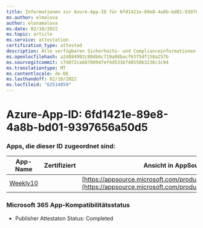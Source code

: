 ```yaml
---
title: Informationen zur Azure-App-ID für 6fd1421e-89e8-4a8b-bd01-9397656a50d5
ms.author: elmalova
author: elenamalova
ms.date: 02/10/2022
ms.topic: article
ms.service: attestation
certification_type: attested
description: Alle verfügbaren Sicherheits- und Complianceinformationen für 6fd1421e-89e8-4a8b-bd01-9397656a50d5.
ms.openlocfilehash: a2d884992c80db6c719a08bacf63f5df158a257b
ms.sourcegitcommit: c7d072ca68760947ef4d531b740550b3236c3c94
ms.translationtype: MT
ms.contentlocale: de-DE
ms.lasthandoff: 02/10/2022
ms.locfileid: "62514059"
---
```

# <a name="azure-app-id-6fd1421e-89e8-4a8b-bd01-9397656a50d5"></a>Azure-App-ID: 6fd1421e-89e8-4a8b-bd01-9397656a50d5


### <a name="apps-associated-with-this-id"></a>Apps, die dieser ID zugeordnet sind:
| **App-Name** | **Zertifiziert** | **Ansicht in AppSource** |
|--------------|---------------|-----------------------|
| [Weekly10](https://docs.microsoft.com/microsoft-365-app-certification/forward/WA200001441) |  | [https://appsource.microsoft.com/product/office/WA200001441](https://appsource.microsoft.com/product/office/WA200001441) |

### <a name="microsoft-365-app-compliance-status"></a>Microsoft 365 App-Kompatibilitätsstatus
- Publisher Attestaton Status: Completed
